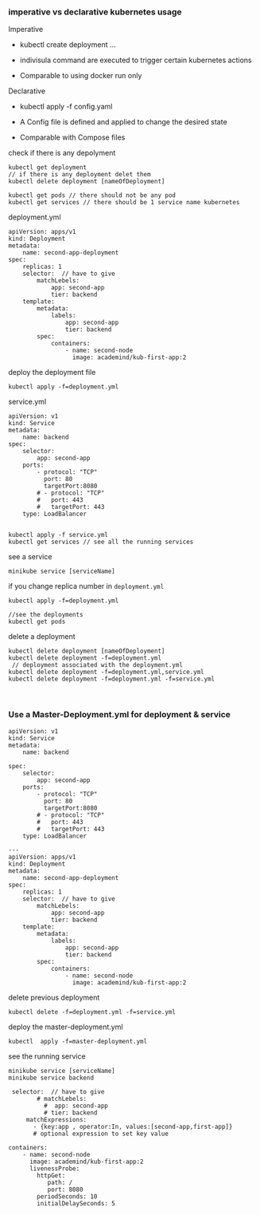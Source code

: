 ### imperative vs declarative kubernetes usage



Imperative 

- kubectl create deployment ...

- indivisula command are executed to trigger certain kubernetes actions 

- Comparable to using docker run only

Declarative 

- kubectl apply -f config.yaml 

- A Config file is defined and applied to change the desired state 

- Comparable with Compose files



check if there is any depolyment

```
kubectl get deployment 
// if there is any deployment delet them 
kubectl delete deployment [nameOfDeployment]

kubectl get pods // there should not be any pod
kubectl get services // there should be 1 service name kubernetes 
```



deployment.yml



```
apiVersion: apps/v1
kind: Deployment 
metadata:
    name: second-app-deployment 
spec: 
    replicas: 1
    selector:  // have to give
        matchLebels:
            app: second-app
            tier: backend
    template:
        metadata:
            labels:
                app: second-app
                tier: backend
        spec:
            containers:
                - name: second-node
                  image: academind/kub-first-app:2
```



deploy the deployment file 

```
kubectl apply -f=deployment.yml
```



service.yml 

```
apiVersion: v1 
kind: Service 
metadata:
    name: backend
spec:
    selector:
        app: second-app
    ports: 
        - protocol: "TCP"
          port: 80
          targetPort:8080
        # - protocol: "TCP"
        #   port: 443 
        #   targetPort: 443
    type: LoadBalancer
    

```



```
kubectl apply -f service.yml
kubectl get services // see all the running services 

```



see a service 

```
minikube service [serviceName]
```

if you change replica number in `deployment.yml` 

```
kubectl apply -f=deployment.yml

//see the deployments 
kubectl get pods
```



delete a deployment 

```
kubectl delete deployment [nameOfDeployment]
kubectl delete deployment -f=deployment.yml
 // deployment associated with the deployment.yml 
kubectl delete deployment -f=deployment.yml,service.yml
kubectl delete deployment -f=deployment.yml -f=service.yml 
```



    

### Use  a Master-Deployment.yml  for deployment & service



```
apiVersion: v1 
kind: Service 
metadata:
    name: backend

spec:
    selector:
        app: second-app
    ports: 
        - protocol: "TCP"
          port: 80
          targetPort:8080
        # - protocol: "TCP"
        #   port: 443 
        #   targetPort: 443
    type: LoadBalancer
    
---
apiVersion: apps/v1
kind: Deployment 
metadata:
    name: second-app-deployment 
spec: 
    replicas: 1
    selector:  // have to give
        matchLebels:
            app: second-app
            tier: backend
    template:
        metadata:
            labels:
                app: second-app
                tier: backend
        spec:
            containers:
                - name: second-node
                  image: academind/kub-first-app:2

```



delete previous deployment 

```
kubectl delete -f=deployment.yml -f=service.yml 
```

deploy  the master-deployment.yml

```
kubectl  apply -f=master-deployment.yml
```

see the running service 

```
minikube service [serviceName]
minikube service backend
```







```
 selector:  // have to give
        # matchLebels:
          #  app: second-app
          # tier: backend
     matchExpressions:
       - {key:app , operator:In, values:[second-app,first-app]}
       # optional expression to set key value
```



```
containers:
    - name: second-node 
      image: academind/kub-first-app:2
      livenessProbe:
        httpGet:
           path: /
           port: 8080
        periodSeconds: 10
        initialDelaySeconds: 5
```






